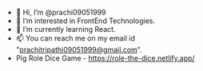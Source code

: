 - 👋 Hi, I’m @prachi09051999
- 👀 I’m interested in FrontEnd Technologies.
- 🌱 I’m currently learning React.
- 📫 You can reach me on my email id "prachitripathi09051999@gmail.com".
- Pig Role Dice Game - https://role-the-dice.netlify.app/

<!---
prachi09051999/prachi09051999 is a ✨ special ✨ repository because its `README.md` (this file) appears on your GitHub profile.
You can click the Preview link to take a look at your changes.
--->
